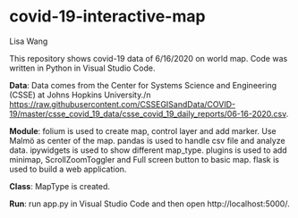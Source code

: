# covid-19-interactive-map

Lisa Wang



This repository shows covid-19 data of 6/16/2020 on world map. Code was written in Python in Visual Studio Code.

<strong>Data</strong>:
Data comes from the Center for Systems Science and Engineering (CSSE) at Johns Hopkins University./n
https://raw.githubusercontent.com/CSSEGISandData/COVID-19/master/csse_covid_19_data/csse_covid_19_daily_reports/06-16-2020.csv. 

<strong>Module</strong>:
folium is used to create map, control layer and add marker. Use Malmö as center of the map.
pandas is used to handle csv file and analyze data.
ipywidgets is used to show different map_type.
plugins is used to add minimap, ScrollZoomToggler and Full screen button to basic map.
flask is used to build a web application.

<strong>Class</strong>:
MapType is created.

<strong>Run</strong>:
run app.py in Visual Studio Code and then open http://localhost:5000/. 
